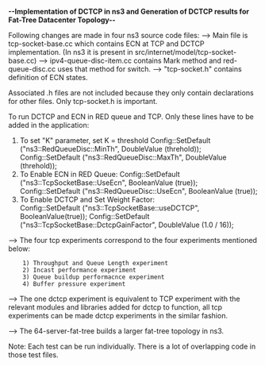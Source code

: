 **--Implementation of DCTCP in ns3 and Generation of DCTCP results for Fat-Tree Datacenter Topology--**

Following changes are made in four ns3 source code files:
--> Main file is tcp-socket-base.cc which contains ECN at TCP and DCTCP implementation. (In ns3 it is present in src/internet/model/tcp-socket-base.cc)
--> ipv4-queue-disc-item.cc contains Mark method and red-queue-disc.cc uses that method for switch.
--> "tcp-socket.h" contains definition of ECN states.


  
Associated .h files are not included because they only contain declarations for other files. Only tcp-socket.h is important.
  
To run DCTCP and ECN in RED queue and TCP. Only these lines have to be added in the application:
1)	To set "K" parameter, set K = threshold
  Config::SetDefault ("ns3::RedQueueDisc::MinTh", DoubleValue (threhold));
  Config::SetDefault ("ns3::RedQueueDisc::MaxTh", DoubleValue (threhold));
2)	To Enable ECN in RED Queue:
Config::SetDefault ("ns3::TcpSocketBase::UseEcn", BooleanValue (true));
Config::SetDefault ("ns3::RedQueueDisc::UseEcn", BooleanValue (true));
3)	To Enable DCTCP and Set Weight Factor:      
 Config::SetDefault ("ns3::TcpSocketBase::useDCTCP", BooleanValue(true));
 Config::SetDefault ("ns3::TcpSocketBase::DctcpGainFactor", DoubleValue (1.0 / 16));
 
 


--> The four tcp experiments correspond to the four experiments mentioned below:

		1) Throughput and Queue Length experiment 
		2) Incast performance experiment
		3) Queue buildup performacnce experiment
		4) Buffer pressure experiment

--> The one dctcp experiment is equivalent to TCP experiment with the relevant modules and libraries added
		for dctcp to function, all tcp experiments can be made dctcp experiments in the similar fashion.

--> The 64-server-fat-tree builds a larger fat-tree topology in ns3.

Note: Each test can be run individually. There is a lot of overlapping code in those test files. 
